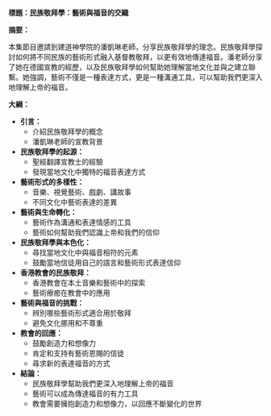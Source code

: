 **標題：民族敬拜學：藝術與福音的交織**

**摘要：**

本集節目邀請到建道神學院的潘凱琳老師，分享民族敬拜學的理念。民族敬拜學探討如何將不同民族的藝術形式融入基督教敬拜，以更有效地傳達福音。潘老師分享了她在德國宣教的經歷，以及民族敬拜學如何幫助她理解當地文化並與之建立聯繫。她強調，藝術不僅是一種表達方式，更是一種溝通工具，可以幫助我們更深入地理解上帝的福音。

**大綱：**

* **引言：**
    * 介紹民族敬拜學的概念
    * 潘凱琳老師的宣教背景
* **民族敬拜學的起源：**
    * 聖經翻譯宣教士的經驗
    * 發現當地文化中獨特的福音表達方式
* **藝術形式的多樣性：**
    * 音樂、視覺藝術、戲劇、講故事
    * 不同文化中藝術表達的差異
* **藝術與生命轉化：**
    * 藝術作為溝通和表達情感的工具
    * 藝術如何幫助我們認識上帝和我們的信仰
* **民族敬拜學與本色化：**
    * 尋找當地文化中與福音相符的元素
    * 鼓勵當地信徒用自己的語言和藝術形式表達信仰
* **香港教會的民族敬拜：**
    * 香港教會在本土音樂和藝術中的探索
    * 藝術療癒在教會中的應用
* **藝術與福音的挑戰：**
    * 辨別哪些藝術形式適合用於敬拜
    * 避免文化挪用和不尊重
* **教會的回應：**
    * 鼓勵創造力和想像力
    * 肯定和支持有藝術恩賜的信徒
    * 尋求新的表達福音的方式
* **結論：**
    * 民族敬拜學幫助我們更深入地理解上帝的福音
    * 藝術可以成為傳達福音的有力工具
    * 教會需要擁抱創造力和想像力，以回應不斷變化的世界